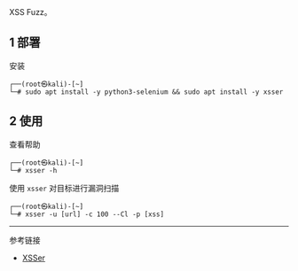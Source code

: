 XSS Fuzz。

## 1 部署

安装

```shell
┌──(root㉿kali)-[~]
└─# sudo apt install -y python3-selenium && sudo apt install -y xsser
```

## 2 使用

查看帮助

```shell
┌──(root㉿kali)-[~]
└─# xsser -h
```

使用 `xsser` 对目标进行漏洞扫描

```shell
┌──(root㉿kali)-[~]
└─# xsser -u [url] -c 100 --Cl -p [xss]
```

---

参考链接

- [XSSer](https://www.kali.org/tools/xsser/)
